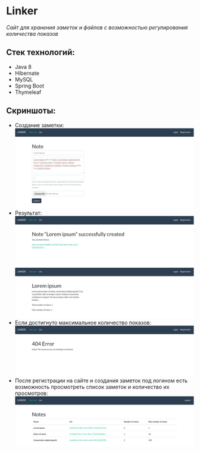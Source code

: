 # Linker

_Cайт для хранения заметок и файлов с возможностью регулирования количества показов_

## Стек технологий:

* Java 8
* Hibernate
* MySQL
* Spring Boot
* Thymeleaf

## Скриншоты:
* Создание заметки:
![](https://raw.githubusercontent.com/applepinepaprica/linker/master/images/image3887.png)
* Результат:
![](https://raw.githubusercontent.com/applepinepaprica/linker/master/images/image3898.png)
![](https://raw.githubusercontent.com/applepinepaprica/linker/master/images/image3909.png)
* Если достигнуто максимальное количество показов:
![](https://raw.githubusercontent.com/applepinepaprica/linker/master/images/image3920.png)
* После регистрации на сайте и создания заметок под логином есть возможность просмотреть список заметок и количество их просмотров:
![](https://raw.githubusercontent.com/applepinepaprica/linker/master/images/image3931.png)